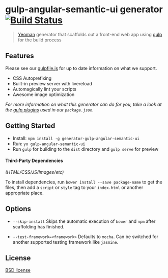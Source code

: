 # gulp-angular-semantic-ui generator [![Build Status](https://secure.travis-ci.org/gustavohenrique/gulp-angular-semantic-ui.svg?branch=master)](http://travis-ci.org/gustavohenrique/gulp-angular-semantic-ui)

> [Yeoman](http://yeoman.io) generator that scaffolds out a front-end web app using [gulp](http://gulpjs.com/) for the build process

## Features

Please see our [gulpfile.js](app/templates/gulpfile.js) for up to date information on what we support.

* CSS Autoprefixing
* Built-in preview server with livereload
* Automagically lint your scripts
* Awesome image optimization

*For more information on what this generator can do for you, take a look at the [gulp plugins](app/templates/_package.json) used in our `package.json`.*


## Getting Started

- Install: `npm install -g generator-gulp-angular-semantic-ui`
- Run: `yo gulp-angular-semantic-ui`
- Run `gulp` for building to the `dist` directory and `gulp serve` for preview


#### Third-Party Dependencies

*(HTML/CSS/JS/Images/etc)*

To install dependencies, run `bower install --save package-name` to get the files, then add a `script` or `style` tag to your `index.html` or another appropriate place.

## Options

- `--skip-install`
  Skips the automatic execution of `bower` and `npm` after scaffolding has finished.

- `--test-framework=<framework>`
  Defaults to `mocha`. Can be switched for another supported testing framework like `jasmine`.

## License

[BSD license](http://opensource.org/licenses/bsd-license.php)
